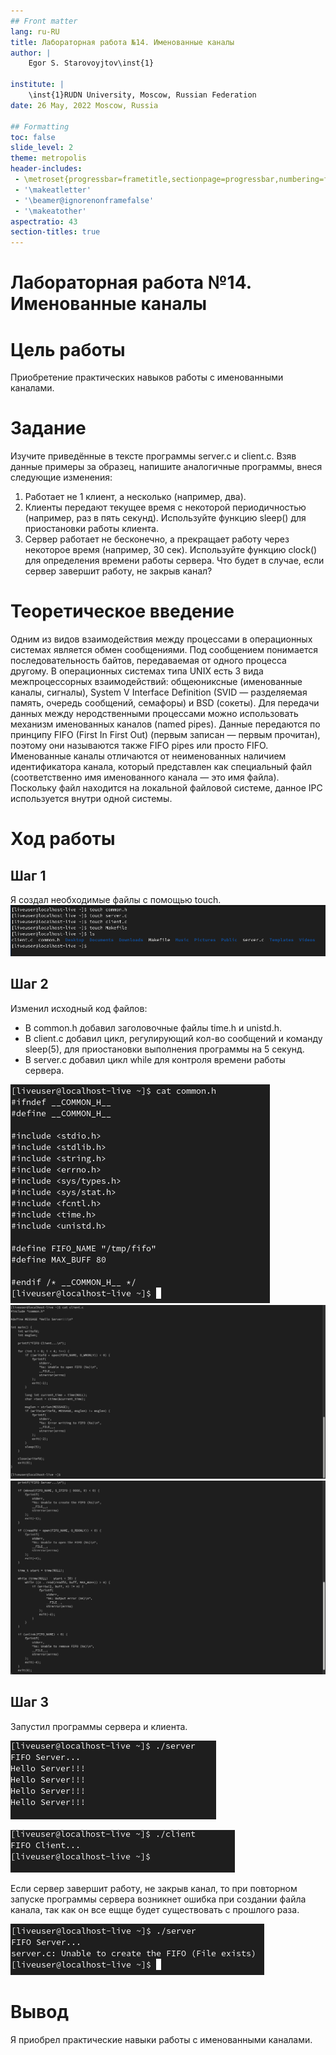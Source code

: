 ```yaml
---
## Front matter
lang: ru-RU
title: Лабораторная работа №14. Именованные каналы
author: |
	Egor S. Starovoyjtov\inst{1}
	
institute: |
	\inst{1}RUDN University, Moscow, Russian Federation
date: 26 May, 2022 Moscow, Russia

## Formatting
toc: false
slide_level: 2
theme: metropolis
header-includes: 
 - \metroset{progressbar=frametitle,sectionpage=progressbar,numbering=fraction}
 - '\makeatletter'
 - '\beamer@ignorenonframefalse'
 - '\makeatother'
aspectratio: 43
section-titles: true
---
```


# Лабораторная работа №14. Именованные каналы
# Цель работы
Приобретение практических навыков работы с именованными каналами.


# Задание
Изучите приведённые в тексте программы server.c и client.c. Взяв данные примеры
за образец, напишите аналогичные программы, внеся следующие изменения:
1. Работает не 1 клиент, а несколько (например, два).
2. Клиенты передают текущее время с некоторой периодичностью (например, раз в пять
секунд). Используйте функцию sleep() для приостановки работы клиента.
3. Сервер работает не бесконечно, а прекращает работу через некоторое время (например, 30 сек). Используйте функцию clock() для определения времени работы сервера.
Что будет в случае, если сервер завершит работу, не закрыв канал?


# Теоретическое введение
Одним из видов взаимодействия между процессами в операционных системах является обмен сообщениями. Под сообщением понимается последовательность байтов,
передаваемая от одного процесса другому.
В операционных системах типа UNIX есть 3 вида межпроцессорных взаимодействий:
общеюниксные (именованные каналы, сигналы), System V Interface Definition (SVID —
разделяемая память, очередь сообщений, семафоры) и BSD (сокеты).
Для передачи данных между неродственными процессами можно использовать механизм именованных каналов (named pipes). Данные передаются по принципу FIFO (First
In First Out) (первым записан — первым прочитан), поэтому они называются также FIFO
pipes или просто FIFO. Именованные каналы отличаются от неименованных наличием
идентификатора канала, который представлен как специальный файл (соответственно
имя именованного канала — это имя файла). Поскольку файл находится на локальной
файловой системе, данное IPC используется внутри одной системы.


# Ход работы
## Шаг 1
Я создал необходимые файлы с помощью touch.
![Создание файлов](image/s1.png)

## Шаг 2
Изменил исходный код файлов:
- В common.h добавил заголовочные файлы time.h и unistd.h.
- В client.c добавил цикл, регулирующий кол-во сообщений и команду sleep(5), для приостановки выполнения программы на 5 секунд.
- В server.c добавил цикл while для контроля времени работы сервера.

![common.h](image/s7.png)
![client.c](image/s6.png)
![server.c](image/s5.png)

## Шаг 3
Запустил программы сервера и клиента.

![Работа сервера](image/s2.png)

![Работа клиента](image/s3.png)

Если сервер завершит работу, не закрыв канал, то при повторном запуске программы сервера возникнет ошибка при создании файла канала, так как он все ещще будет существовать с прошлого раза.

![Ошибка создания канала](image/s4.png)

# Вывод
Я приобрел практические навыки работы с именованными каналами.